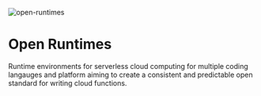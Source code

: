 ![open-runtimes](https://user-images.githubusercontent.com/1297371/151676025-dd5460d3-522f-408b-81e2-ca9dc7f54a45.png)

# Open Runtimes

Runtime environments for serverless cloud computing for multiple coding langauges and platform aiming to create a consistent and predictable open standard for writing cloud functions.
